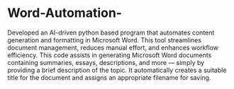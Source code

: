 # Word-Automation-
Developed an AI-driven python based program that automates content generation and formatting in Microsoft Word. This tool streamlines document management, reduces manual effort, and enhances workflow efficiency.
This code assists in generating Microsoft Word documents containing summaries, essays, descriptions, and more — simply by providing a brief description of the topic. It automatically creates a suitable title for the document and assigns an appropriate filename for saving.
